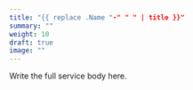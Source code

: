 ```yaml
---
title: "{{ replace .Name "-" " " | title }}"
summary: ""
weight: 10
draft: true
image: ""
---
```

Write the full service body here.
